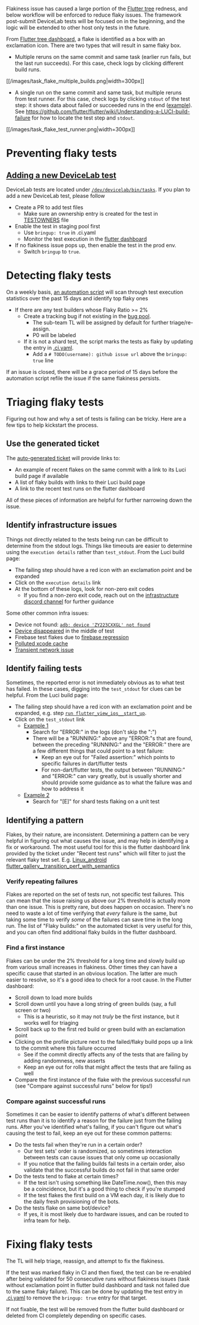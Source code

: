 Flakiness issue has caused a large portion of the [Flutter tree](https://flutter-dashboard.appspot.com/#/build) redness, and below workflow will be enforced to reduce flaky issues. The framework post-submit DeviceLab tests will be focused on in the beginning, and the logic will be extended to other host only tests in the future.

From [Flutter tree dashboard](https://flutter-dashboard.appspot.com/#/build), a flake is identified as a box with an exclamation icon. There are two types that will result in same flaky box.
* Multiple reruns on the same commit and same task (earlier run fails, but the last run succeeds). For this case, check logs by clicking different build runs.

[[/images/task_flake_multiple_builds.png|width=300px]]

* A single run on the same commit and same task, but multiple reruns from test runner. For this case, check logs by clicking `stdout` of the test step: it shows data about failed or succeeded runs in the end ([example](https://logs.chromium.org/logs/flutter/buildbucket/cr-buildbucket.appspot.com/8841146512187805536/+/u/run_build_aar_module_test/stdout)). See https://github.com/flutter/flutter/wiki/Understanding-a-LUCI-build-failure for how to locate the test step and `stdout`.

[[/images/task_flake_test_runner.png|width=300px]]

# Preventing flaky tests
## [Adding a new DeviceLab test](https://github.com/flutter/flutter/tree/main/dev/devicelab#writing-tests)
DeviceLab tests are located under [`/dev/devicelab/bin/tasks`](https://github.com/flutter/flutter/tree/main/dev/devicelab/bin/tasks). If you plan to add a new DeviceLab test, please follow
* Create a PR to add test files
  * Make sure an ownership entry is created for the test in [TESTOWNERS](https://github.com/flutter/flutter/blob/main/TESTOWNERS) file
* Enable the test in staging pool first
  * Use `bringup: true` in .ci.yaml
  * Monitor the test execution in the [flutter dashboard](https://flutter-dashboard.appspot.com/#/build)
* If no flakiness issue pops up, then enable the test in the prod env.
  * Switch `bringup` to `true`.

# Detecting flaky tests
On a weekly basis, [an automation script](https://github.com/flutter/cocoon/blob/main/app_dart/lib/src/request_handlers/file_flaky_issue_and_pr.dart) will scan through test execution statistics over the past 15 days and identify top flaky ones
* If there are any test builders whose Flaky Ratio >= 2%
  * Create a tracking bug if not existing in the [bug pool](https://github.com/flutter/flutter/issues?q=is%3Aopen+is%3Aissue+project%3Aflutter%2Fflutter%2F189+label%3A%22team%3A+flakes%22).
    * The sub-team TL will be assigned by default for further triage/re-assign.
    * P0 will be labeled
  * If it is not a shard test, the script marks the tests as flaky by updating the entry in [.ci.yaml](https://github.com/flutter/flutter/blob/main/.ci.yaml).
    * Add a `# TODO(username): github issue url` above the `bringup: true` line

If an issue is closed, there will be a grace period of 15 days before the automation script refile the issue if the same flakiness persists.

# Triaging flaky tests
Figuring out how and why a set of tests is failing can be tricky. Here are a few tips to help kickstart the process.

## Use the generated ticket
The [auto-generated ticket](https://github.com/flutter/flutter/issues?q=is%3Aopen+is%3Aissue+author%3Afluttergithubbot+label%3A%22severe%3A+flake%22) will provide links to:

* An example of recent flakes on the same commit with a link to its Luci build page if available
* A list of flaky builds with links to their Luci build page
* A link to the recent test runs on the flutter dashboard

All of these pieces of information are helpful for further narrowing down the issue.

## Identify infrastructure issues
Things not directly related to the tests being run can be difficult to determine from the stdout logs. Things like timeouts are easier to determine using the `execution details` rather than `test_stdout`. From the Luci build page:

* The failing step should have a red icon with an exclamation point and be expanded
* Click on the `execution details` link
* At the bottom of these logs, look for non-zero exit codes
  * If you find a non-zero exit code, reach out on the [infrastructure discord channel](https://discord.com/channels/608014603317936148/608021351567065092) for further guidance

Some other common infra issues:
* Device not found: [`adb: device 'ZY223CXXGL' not found`](https://logs.chromium.org/logs/flutter/buildbucket/cr-buildbucket/8777723365016202673/+/u/run_flutter_gallery__transition_perf_with_semantics/test_stdout)
* [Device disappeared](https://github.com/flutter/flutter/issues/120802) in the middle of test
* Firebase test flakes due to [firebase regression](https://github.com/flutter/flutter/issues/124217)
* [Polluted xcode cache](https://github.com/flutter/flutter/issues/118328)
* [Transient network issue](https://github.com/flutter/flutter/issues/99007)

## Identify failing tests
Sometimes, the reported error is not immediately obvious as to what test has failed. In these cases, digging into the `test_stdout` for clues can be helpful. From the Luci build page:

* The failing step should have a red icon with an exclamation point and be expanded, e.g. step [`run flutter_view_ios__start_up`](https://ci.chromium.org/ui/p/flutter/builders/prod/Mac_ios%20flutter_view_ios__start_up/6939/overview).
* Click on the `test_stdout` link
  * [Example 1](https://logs.chromium.org/logs/flutter/buildbucket/cr-buildbucket/8798110684145503985/+/u/run_flutter_view_ios__start_up/test_stdout)
    * Search for "ERROR:" in the logs (don't skip the ":")
    * There will be a "RUNNING:" above any "ERROR:"s that are found, between the preceding "RUNNING:" and the "ERROR:" there are a few different things that could point to a test failure:
      * Keep an eye out for "Failed assertion:" which points to specific failures in dart/flutter tests
      * For non-dart/flutter tests, the output between "RUNNING:" and "ERROR:" can vary greatly, but is usually shorter and should provide some guidance as to what the failure was and how to address it
  * [Example 2](https://logs.chromium.org/logs/flutter/buildbucket/cr-buildbucket/8778092604637310577/+/u/run_test.dart_for_web_tests_shard_and_subshard_2/test_stdout)
    * Search for "[E]" for shard tests flaking on a unit test

## Identifying a pattern
Flakes, by their nature, are inconsistent. Determining a pattern can be very helpful in figuring out what causes the issue, and may help in identifying a fix or workaround. The most useful tool for this is the flutter dashboard link provided by the ticket under "Recent test runs" which will filter to just the relevant flaky test set. E.g. [Linux_android flutter_gallery__transition_perf_with_semantics](https://flutter-dashboard.appspot.com/#/build?taskFilter=Linux_android+flutter_gallery__transition_perf_with_semantics)

### Verify repeating failures
Flakes are reported on the set of tests run, not specific test failures. This can mean that the issue raising us above our 2% threshold is actually more than one issue. This is pretty rare, but does happen on occasion. There's no need to waste a lot of time verifying that _every_ failure is the same, but taking some time to verify _some_ of the failures can save time in the long run. The list of "Flaky builds:" on the automated ticket is very useful for this, and you can often find additional flaky builds in the flutter dashboard.

### Find a first instance
Flakes can be under the 2% threshold for a long time and slowly build up from various small increases in flakiness. Other times they can have a specific cause that started in an obvious location. The latter are much easier to resolve, so it's a good idea to check for a root cause. In the Flutter dashboard:

* Scroll down to load more builds
* Scroll down until you have a long string of green builds (say, a full screen or two)
  * This is a heuristic, so it may not _truly_ be the first instance, but it works well for triaging
* Scroll back up to the first red build or green build with an exclamation point
* Clicking on the profile picture next to the failed/flaky build pops up a link to the commit where this failure occurred
  * See if the commit directly affects any of the tests that are failing by adding randomness, new asserts
  * Keep an eye out for rolls that might affect the tests that are failing as well
* Compare the first instance of the flake with the previous successful run (see "Compare against successful runs" below for tips!)

### Compare against successful runs
Sometimes it can be easier to identify patterns of what's different between test runs than it is to identify a reason for the failure just from the failing runs. After you've identified what's failing, if you can't figure out what's causing the test to fail, keep an eye out for these common patterns:

* Do the tests fail when they're run in a certain order?
  * Our test sets' order is randomized, so sometimes interaction between tests can cause issues that only come up occasionally
  * If you notice that the failing builds fail tests in a certain order, also validate that the successful builds do not fail in that same order
* Do the tests tend to flake at certain times?
  * If the test isn't using something like DateTime.now(), then this may be a coincidence, but it's a good thing to check if you're stumped
  * If the test flakes the first build on a VM each day, it is likely due to the daily fresh provisioning of the bots.
* Do the tests flake on same bot/device?
  * If yes, it is most likely due to hardware issues, and can be routed to infra team for help.

# Fixing flaky tests
The TL will help triage, reassign, and attempt to fix the flakiness.

If the test was marked flaky in CI and then fixed, the test can be re-enabled after being validated for 50 consecutive runs without flakiness issues (task without exclamation point in flutter build dashboard and task not failed due to the same flaky failure). This can be done by updating the test entry in [.ci.yaml](https://github.com/flutter/flutter/blob/main/.ci.yaml) to remove the `bringup: true` entry for that target.

If not fixable, the test will be removed from the flutter build dashboard or deleted from CI completely depending on specific cases.